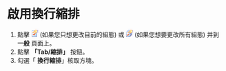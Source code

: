 # 啟用換行縮排

1. 點擊 ![Properties for Current Configuration](../../images/properties.png)
(如果您只想更改目前的組態) 或
![Properties for All Configuration](../../images/allproperties.png)
(如果您想要更改所有組態) 并到 **一般** 頁面上。
2. 點擊 **「Tab/縮排」** 按鈕。
3. 勾選「 **換行縮排**」核取方塊。
